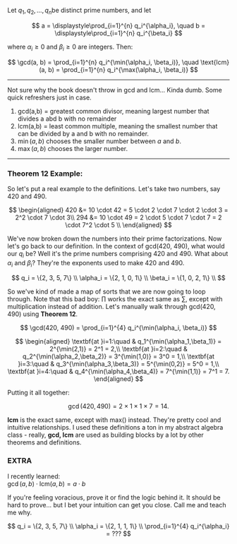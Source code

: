 Let $q_1, q_2, \dots, q_n$be distinct prime numbers, and let

$$
a = \displaystyle\prod_{i=1}^{n} q_i^{\alpha_i}, \quad b = \displaystyle\prod_{i=1}^{n} q_i^{\beta_i}
$$

where $\alpha_i \geq 0$ and $\beta_i \geq 0$ are integers. Then:

$$
\gcd(a, b) = \prod_{i=1}^{n} q_i^{\min(\alpha_i, \beta_i)}, \quad
\text{lcm}(a, b) = \prod_{i=1}^{n} q_i^{\max(\alpha_i, \beta_i)}
$$

---

Not sure why the book doesn't throw in gcd and lcm... Kinda dumb. Some quick refreshers just in case.

1. gcd(a,b) = greatest common divisor, meaning largest number that divides a abd b with no remainder
2. lcm(a,b) = least common multiple, meaning the smallest number that can be divided by a and b with no remainder.
3. $\min(a, b)$ chooses the smaller number between $a$ and $b$.
4. $\max(a, b)$ chooses the larger number.

---

### Theorem 12 Example:

So let's put a real example to the definitions. Let's take two numbers, say 420 and 490.

$$
\begin{aligned}
	420 &= 10 \cdot 42 = 5 \cdot 2 \cdot 7 \cdot 2 \cdot 3 = 2^2 \cdot 7 \cdot 3\\
	294 &= 10 \cdot 49 = 2 \cdot 5 \cdot 7 \cdot 7 = 2 \cdot 7^2 \cdot 5 \\
\end{aligned}
$$

We've now broken down the numbers into their prime factorizations. Now let's go back to our definition. In the context of gcd(420, 490), what would our $q_i$ be? Well it's the prime numbers comprising 420 and 490. What about $\alpha_i$ and $\beta_i$? They're the exponents used to make 420 and 490.

$$
	q_i = \{2, 3, 5, 7\} \\
	\alpha_i = \{2, 1, 0, 1\} \\
	\beta_i = \{1, 0, 2, 1\} \\
$$

So we've kind of made a map of sorts that we are now going to loop through. Note that this bad boy: $\prod$ works the exact same as $\sum$, except with multiplication instead of addition. Let's manually walk through gcd(420, 490) using **Theorem 12**.

$$
	\gcd(420, 490) = \prod_{i=1}^{4} q_i^{\min(\alpha_i, \beta_i)}
$$

$$
	\begin{aligned}
		\textbf{at }i=1:\quad & q_1^{\min(\alpha_1,\beta_1)}
				= 2^{\min(2,1)} = 2^1 = 2,\\
		\textbf{at }i=2:\quad & q_2^{\min(\alpha_2,\beta_2)}
				= 3^{\min(1,0)} = 3^0 = 1,\\
		\textbf{at }i=3:\quad & q_3^{\min(\alpha_3,\beta_3)}
				= 5^{\min(0,2)} = 5^0 = 1,\\
		\textbf{at }i=4:\quad & q_4^{\min(\alpha_4,\beta_4)}
				= 7^{\min(1,1)} = 7^1 = 7.
	\end{aligned}
$$

Putting it all together:

$$
\gcd(420,490)
= 2 \times 1 \times 1 \times 7
= 14.
$$

**lcm** is the exact same, except with max() instead. They're pretty cool and intuitive relationships. I used these definitions a ton in my abstract algebra class - really, **gcd, lcm** are used as building blocks by a lot by other theorems and definitions.

### EXTRA

I recently learned:  
$\gcd(a, b) \cdot \text{lcm}(a, b) = a \cdot b$

If you're feeling voracious, prove it or find the logic behind it. It should be hard to prove... but I bet your intuition can get you close. Call me and teach me why.

$$
q_i = \{2, 3, 5, 7\} \\
\alpha_i = \{2, 1, 1, 1\} \\
\prod_{i=1}^{4} q_i^{\alpha_i} = ???
$$
